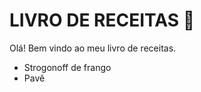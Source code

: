 # LIVRO DE RECEITAS :book:

Olá! Bem vindo ao meu livro de receitas.

- Strogonoff de frango
- Pavê

